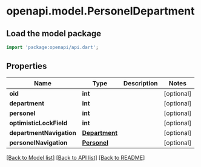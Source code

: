 # openapi.model.PersonelDepartment

## Load the model package
```dart
import 'package:openapi/api.dart';
```

## Properties
Name | Type | Description | Notes
------------ | ------------- | ------------- | -------------
**oid** | **int** |  | [optional] 
**department** | **int** |  | [optional] 
**personel** | **int** |  | [optional] 
**optimisticLockField** | **int** |  | [optional] 
**departmentNavigation** | [**Department**](Department.md) |  | [optional] 
**personelNavigation** | [**Personel**](Personel.md) |  | [optional] 

[[Back to Model list]](../README.md#documentation-for-models) [[Back to API list]](../README.md#documentation-for-api-endpoints) [[Back to README]](../README.md)


